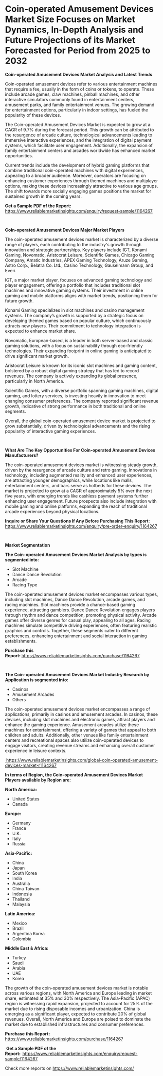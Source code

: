 <p><h1>Coin-operated Amusement Devices Market Size Focuses on Market Dynamics, In-Depth Analysis and Future Projections of its Market Forecasted for Period from 2025 to 2032</h1></p><p><strong>Coin-operated Amusement Devices Market Analysis and Latest Trends</strong></p>
<p><p>Coin-operated amusement devices refer to various entertainment machines that require a fee, usually in the form of coins or tokens, to operate. These include arcade games, claw machines, pinball machines, and other interactive simulators commonly found in entertainment centers, amusement parks, and family entertainment venues. The growing demand for entertainment options, particularly in indoor settings, has fueled the popularity of these devices.</p><p>The Coin-operated Amusement Devices Market is expected to grow at a CAGR of 9.7% during the forecast period. This growth can be attributed to the resurgence of arcade culture, technological advancements leading to immersive interactive experiences, and the integration of digital payment systems, which facilitate user engagement. Additionally, the expansion of family entertainment centers and arcades worldwide has enhanced market opportunities. </p><p>Current trends include the development of hybrid gaming platforms that combine traditional coin-operated machines with digital experiences, appealing to a broader audience. Moreover, operators are focusing on enhancing customer experiences through themed machines and multiplayer options, making these devices increasingly attractive to various age groups. The shift towards more socially engaging games positions the market for sustained growth in the coming years.</p></p>
<p><strong>Get a Sample PDF of the Report:&nbsp;</strong> <a href="https://www.reliablemarketinsights.com/enquiry/request-sample/1164267?utm_campaign=3007&utm_medium=2&utm_source=Github&utm_content=ia&utm_term=11042025&utm_id=coin-operated-amusement-devices">https://www.reliablemarketinsights.com/enquiry/request-sample/1164267</a></p>
<p>&nbsp;</p>
<p><strong>Coin-operated Amusement Devices Major Market Players</strong></p>
<p><p>The coin-operated amusement devices market is characterized by a diverse range of players, each contributing to the industry's growth through innovation and strategic partnerships. Key players include IGT, Konami Gaming, Novomatic, Aristocrat Leisure, Scientific Games, Chicago Gaming Company, Amatic Industries, APEX Gaming Technology, Aruze Gaming, Astro Corp., Belatra Co. Ltd., Casino Technology, Gauselmann Group, and Everi.</p><p>IGT, a major market player, focuses on advanced gaming technology and player engagement, offering a portfolio that includes traditional slot machines and innovative gaming systems. Their investment in online gaming and mobile platforms aligns with market trends, positioning them for future growth.</p><p>Konami Gaming specializes in slot machines and casino management systems. The company’s growth is supported by a strategic focus on developing themed games based on popular culture, which continuously attracts new players. Their commitment to technology integration is expected to enhance market share.</p><p>Novomatic, European-based, is a leader in both server-based and classic gaming solutions, with a focus on sustainability through eco-friendly technologies. Their expanding footprint in online gaming is anticipated to drive significant market growth.</p><p>Aristocrat Leisure is known for its iconic slot machines and gaming content, bolstered by a robust digital gaming strategy that has led to record revenues. The company is actively expanding its global presence, particularly in North America.</p><p>Scientific Games, with a diverse portfolio spanning gaming machines, digital gaming, and lottery services, is investing heavily in innovation to meet changing consumer preferences. The company reported significant revenue growth, indicative of strong performance in both traditional and online segments.</p><p>Overall, the global coin-operated amusement device market is projected to grow substantially, driven by technological advancements and the rising popularity of interactive gaming experiences.</p></p>
<p>&nbsp;</p>
<p><strong>What Are The Key Opportunities For Coin-operated Amusement Devices Manufacturers?</strong></p>
<p><p>The coin-operated amusement devices market is witnessing steady growth, driven by the resurgence of arcade culture and retro gaming. Innovations in technology, including augmented reality and enhanced user experiences, are attracting younger demographics, while locations like malls, entertainment centers, and bars serve as hotbeds for these devices. The market is projected to grow at a CAGR of approximately 5% over the next five years, with emerging trends like cashless payment systems further enhancing user engagement. Future prospects also include integration with mobile gaming and online platforms, expanding the reach of traditional arcade experiences beyond physical locations.</p></p>
<p><strong>Inquire or Share Your Questions If Any Before Purchasing This Report:</strong> <a href="https://www.reliablemarketinsights.com/enquiry/pre-order-enquiry/1164267?utm_campaign=3007&utm_medium=2&utm_source=Github&utm_content=ia&utm_term=11042025&utm_id=coin-operated-amusement-devices">https://www.reliablemarketinsights.com/enquiry/pre-order-enquiry/1164267</a></p>
<p>&nbsp;</p>
<p><strong>Market Segmentation</strong></p>
<p><strong>The Coin-operated Amusement Devices Market Analysis by types is segmented into:</strong></p>
<p><ul><li>Slot Machine</li><li>Dance Dance Revolution</li><li>Arcade</li><li>Racing Type</li></ul></p>
<p><p>The coin-operated amusement devices market encompasses various types, including slot machines, Dance Dance Revolution, arcade games, and racing machines. Slot machines provide a chance-based gaming experience, attracting gamblers. Dance Dance Revolution engages players through rhythm and dance competition, promoting physical activity. Arcade games offer diverse genres for casual play, appealing to all ages. Racing machines simulate competitive driving experiences, often featuring realistic graphics and controls. Together, these segments cater to different preferences, enhancing entertainment and social interaction in gaming establishments.</p></p>
<p><strong>Purchase this Report:&nbsp;</strong><a href="https://www.reliablemarketinsights.com/purchase/1164267?utm_campaign=3007&utm_medium=2&utm_source=Github&utm_content=ia&utm_term=11042025&utm_id=coin-operated-amusement-devices">https://www.reliablemarketinsights.com/purchase/1164267</a></p>
<p>&nbsp;</p>
<p><strong>The Coin-operated Amusement Devices Market Industry Research by Application is segmented into:</strong></p>
<p><ul><li>Casinos</li><li>Amusement Arcades</li><li>Others</li></ul></p>
<p><p>The coin-operated amusement devices market encompasses a range of applications, primarily in casinos and amusement arcades. In casinos, these devices, including slot machines and electronic games, attract players and enhance the gaming experience. Amusement arcades utilize these machines for entertainment, offering a variety of games that appeal to both children and adults. Additionally, other venues like family entertainment centers and recreational spaces also utilize coin-operated devices to engage visitors, creating revenue streams and enhancing overall customer experience in leisure contexts.</p></p>
<p><a href="https://www.reliablemarketinsights.com/global-coin-operated-amusement-devices-market-r1164267?utm_campaign=3007&utm_medium=2&utm_source=Github&utm_content=ia&utm_term=11042025&utm_id=coin-operated-amusement-devices">&nbsp;https://www.reliablemarketinsights.com/global-coin-operated-amusement-devices-market-r1164267</a></p>
<p><strong>In terms of Region, the Coin-operated Amusement Devices Market Players available by Region are:</strong></p>
<p>
    <p> <strong> North America: </strong>
        <ul>
            <li>United States</li>
            <li>Canada</li>
        </ul>
        </p> 
    <p> <strong> Europe: </strong>
        <ul>
            <li>Germany</li>
            <li>France</li>
            <li>U.K.</li>
            <li>Italy</li>
            <li>Russia</li>
        </ul>
        </p> 
    <p> <strong> Asia-Pacific: </strong>
        <ul>
            <li>China</li>
            <li>Japan</li>
            <li>South Korea</li>
            <li>India</li>
            <li>Australia</li>
            <li>China Taiwan</li>
            <li>Indonesia</li>
            <li>Thailand</li>
            <li>Malaysia</li>
        </ul>
        </p> 
    <p> <strong> Latin America: </strong>
        <ul>
            <li>Mexico</li>
            <li>Brazil</li>
            <li>Argentina Korea</li>
            <li>Colombia</li>
        </ul>
        </p> 
    <p> <strong> Middle East & Africa: </strong>
        <ul>
            <li>Turkey</li>
            <li>Saudi</li>
            <li>Arabia</li>
            <li>UAE</li>
            <li>Korea</li>
        </ul>
    </p>
    </p>
<p><p>The growth of the coin-operated amusement devices market is notable across various regions, with North America and Europe leading in market share, estimated at 35% and 30% respectively. The Asia-Pacific (APAC) region is witnessing rapid expansion, projected to account for 25% of the market due to rising disposable incomes and urbanization. China is emerging as a significant player, expected to contribute 20% of global revenues. Overall, North America and Europe are poised to dominate the market due to established infrastructures and consumer preferences.</p></p>
<p><strong>Purchase this Report: </strong><a href="https://www.reliablemarketinsights.com/purchase/1164267?utm_campaign=3007&utm_medium=2&utm_source=Github&utm_content=ia&utm_term=11042025&utm_id=coin-operated-amusement-devices">https://www.reliablemarketinsights.com/purchase/1164267</a></p>
<p>&nbsp;<strong>Get a Sample PDF of the Report:&nbsp;&nbsp;</strong><a href="https://www.reliablemarketinsights.com/enquiry/request-sample/1164267?utm_campaign=3007&utm_medium=2&utm_source=Github&utm_content=ia&utm_term=11042025&utm_id=coin-operated-amusement-devices">https://www.reliablemarketinsights.com/enquiry/request-sample/1164267</a></p>
<p><strong></strong></p>
<p>Check more reports on <a href="https://www.reliablemarketinsights.com/?utm_campaign=3007&utm_medium=2&utm_source=Github&utm_content=ia&utm_term=11042025&utm_id=coin-operated-amusement-devices">https://www.reliablemarketinsights.com/</a></p>